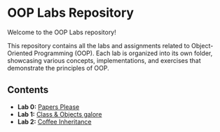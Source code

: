 # OOP Labs Repository

Welcome to the OOP Labs repository! 

This repository contains all the labs and assignments related to Object-Oriented Programming (OOP). Each lab is organized into its own folder, showcasing various concepts, implementations, and exercises that demonstrate the principles of OOP.

## Contents

- **Lab 0:** [Papers Please](src/main/java/com/classification)
- **Lab 1:** [Class & Objects galore](src/main/java/com/challenges)
- **Lab 2:** [Coffee Inheritance](src/main/java/com/coffee)
